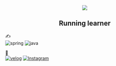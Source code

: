 
<div align="center">
<img src="https://resources.chimhaha.net/article/1674895457215-hd50cvi7lxc.gif">
</div>



<div align="center">
  
## **Running learner**  

</div>







✍<br>
![spring](https://img.shields.io/badge/spring-6DB33F.svg?&style=for-the-badge&logo=spring&logoColor=white)
![java](https://img.shields.io/badge/java-007396.svg?&style=for-the-badge&logo=java&logoColor=white)

🔗<br>
[![velog](https://img.shields.io/badge/velog-20C997?style=for-the-badge&logo=velog&logoColor=white)](https://velog.io/@don92567/posts)
[![Instagram](https://img.shields.io/badge/Instagram-E4405F?style=for-the-badge&logo=instagram&logoColor=white)](https://www.instagram.com/donghwa73/)<br>






